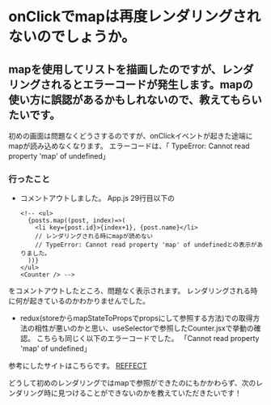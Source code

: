 # onClickでmapは再度レンダリングされないのでしょうか。
## mapを使用してリストを描画したのですが、レンダリングされるとエラーコードが発生します。mapの使い方に誤認があるかもしれないので、教えてもらいたいです。


初めの画面は問題なくどうさするのですが、onClickイベントが起きた途端にmapが読み込めなくなります。
エラーコードは、「 TypeError: Cannot read property 'map' of undefined」

### 行ったこと
- コメントアウトしました。
App.js 29行目以下の

      <!-- <ul>
        {posts.map((post, index)=>(
          <li key={post.id}>{index+1}, {post.name}</li>
          // レンダリングされる時にmapが読めない
          // TypeError: Cannot read property 'map' of undefinedとの表示がありました。
        ))}
      </ul>
      <Counter /> -->

をコメントアウトしたところ、問題なく表示されます。
レンダリングされる時に何が起きているのかわかりませんでした。

- redux(storeからmapStateToPropsでpropsにして参照する方法)での取得方法の相性が悪いのかと思い、useSelectorで参照したCounter.jsxで挙動の確認。
こちらも同じく以下のエラーコードでした。
「Cannot read property 'map' of undefined」

参考にしたサイトはこちらです。
[REFFECT](https://reffect.co.jp/react/react-redux-for-beginner)

どうして初めのレンダリングではmapで参照ができたのにもかかわらず、次のレンダリング時に見つけることができないのかを教えていただきたいです！

